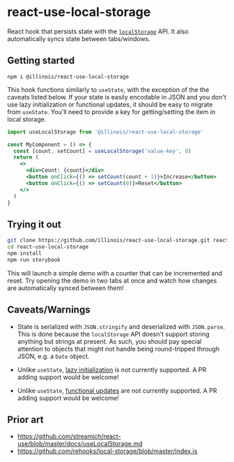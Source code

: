 # react-use-local-storage

React hook that persists state with the [`localStorage`](https://developer.mozilla.org/en-US/docs/Web/API/Window/localStorage) API. It also automatically syncs state between tabs/windows.

## Getting started

```
npm i @illinois/react-use-local-storage
```

This hook functions similarly to `useState`, with the exception of the the caveats listed below. If your state is easily encodable in JSON and you don't use lazy initialization or functional updates, it should be easy to migrate from `useState`. You'll need to provide a key for getting/setting the item in local storage.

```jsx
import useLocalStorage from '@illinois/react-use-local-storage'

const MyComponent = () => {
  const [count, setCount] = useLocalStorage('value-key', 0)
  return (
    <>
      <div>Count: {count}</div>
      <button onClick={() => setCount(count + 1)}>Increase</button>
      <button onClick={() => setCount(0)}>Reset</button>
    </>
  )
}
```

## Trying it out

```sh
git clone https://github.com/illinois/react-use-local-storage.git react-use-local-storage
cd react-use-local-storage
npm install
npm run storybook
```

This will launch a simple demo with a counter that can be incremented and reset. Try opening the demo in two tabs at once and watch how changes are automatically synced between them!

## Caveats/Warnings

* State is serialized with `JSON.stringify` and deserialized with `JSON.parse`. This is done because the `localStorage` API doesn't support storing anything but strings at present. As such, you should pay special attention to objects that might not handle being round-tripped through JSON, e.g. a `Date` object.

* Unlike `useState`, [lazy initialization](https://reactjs.org/docs/hooks-reference.html#lazy-initial-state) is not currently supported. A PR adding support would be welcome!

* Unlike `useState`, [functional updates](https://reactjs.org/docs/hooks-reference.html#functional-updates) are not currently supported. A PR adding support would be welcome!

## Prior art

* https://github.com/streamich/react-use/blob/master/docs/useLocalStorage.md
* https://github.com/rehooks/local-storage/blob/master/index.js
